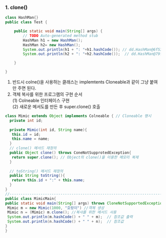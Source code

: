 ### 1. clone()
```java
class HashMan{}
public class Test {

	public static void main(String[] args) {
		// TODO Auto-generated method stub
		HashMan h1 = new HashMan();
		HashMan h2= new HashMan();
		System.out.println(h1 + ": "+h1.hashCode()); // dd.HashMan@6f539caf: 1867750575
		System.out.println(h2 + ": "+h2.hashCode());  // dd.HashMan@79fc0f2f: 2046562095

	}

}
```   
1. 반드시 colne()을 사용하는 클래스는 implemtents Cloneable과 같이 그냥 붙여만 주면 된다.  
2. 객체 복사를 위한 프로그램의 구현 순서  
  (1) Colneable 인터페이스 구현  
  (2) 새로운 메서도를 만든 후 super.clone() 호출  
  ```java
  class Mimic extends Object implements Colneable { // Cloneable 명시
  	private int id;
	
	private Mimic(int id, String name){
 	 this.id = id; 
	 this.name = name;
	}
	// clone() 메서드 재정의
	public Object clone() throws ConeNotSupprotedException{
	 return super.clone(); // Object의 clone()을 이용한 메모리 복제
	}
	
	// toString() 메서드 재정의
	public String toString(){
	 return this.id + ":" + this.name;
	}
 }
 //----------------------------------------------------------------------------
 public class MimicMain{
  public static void main(String[] args) throws CloneNotSupportedException {
   Mimic m = new Mimic(1000, "호랑이") //객체 생성
   Mimic n = (Mimic) m.clone(); //복사를 위한 메서드 사용
   System.out.println(m.hashCode() + " " + m);  // 참조값 출력
   System.out.println(n.hashCode() + " " + n);  // 참조값 
  }
 }
  ```
